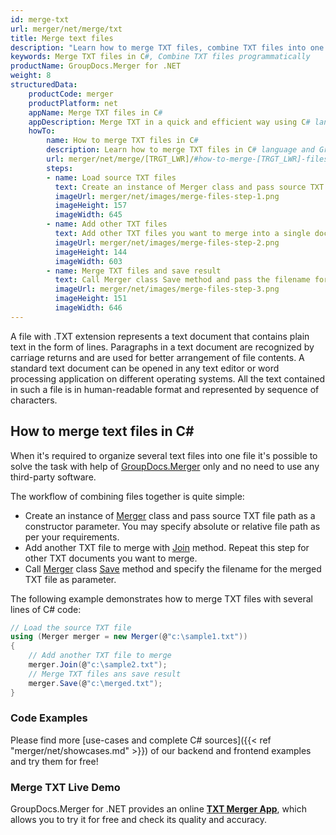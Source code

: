 ```yaml
---
id: merge-txt
url: merger/net/merge/txt
title: Merge text files
description: "Learn how to merge TXT files, combine TXT files into one file programmatically in C# language using GroupDocs.Merger for .NET library."
keywords: Merge TXT files in C#, Combine TXT files programmatically
productName: GroupDocs.Merger for .NET
weight: 8
structuredData:
    productCode: merger
    productPlatform: net
    appName: Merge TXT files in C#
    appDescription: Merge TXT in a quick and efficient way using C# language and GroupDocs.Merger for .NET API, without the use of any third-party software like Microsoft or Open Office.
    howTo:
        name: How to merge TXT files in C# 
        description: Learn how to merge TXT files in C# language and GroupDocs.Merger for .NET API, without the use of any third-party software like Microsoft or Open Office.
        url: merger/net/merge/[TRGT_LWR]/#how-to-merge-[TRGT_LWR]-files-in-c
        steps:
        - name: Load source TXT files 
          text: Create an instance of Merger class and pass source TXT file path as a constructor parameter. You may specify absolute or relative file path as per your requirements. 
          imageUrl: merger/net/images/merge-files-step-1.png
          imageHeight: 157
          imageWidth: 645
        - name: Add other TXT files
          text: Add other TXT files you want to merge into a single document with Join method of Merger class.
          imageUrl: merger/net/images/merge-files-step-2.png
          imageHeight: 144
          imageWidth: 603
        - name: Merge TXT files and save result 
          text: Call Merger class Save method and pass the filename for the resultant TXT file as parameter.
          imageUrl: merger/net/images/merge-files-step-3.png
          imageHeight: 151
          imageWidth: 646
---
```


A file with .TXT extension represents a text document that contains plain text in the form of lines. Paragraphs in a text document are recognized by carriage returns and are used for better arrangement of file contents. A standard text document can be opened in any text editor or word processing application on different operating systems. All the text contained in such a file is in human-readable format and represented by sequence of characters.

## How to merge text files in C\#

When it's required to organize several text files into one file it's possible to solve the task with help of [GroupDocs.Merger](https://products.groupdocs.com/merger/net) only and no need to use any third-party software.

The workflow of combining files together is quite simple:

* Create an instance of [Merger](https://apireference.groupdocs.com/net/merger/groupdocs.merger/merger) class and pass source TXT file path as a constructor parameter. You may specify absolute or relative file path as per your requirements.
* Add another TXT file to merge with [Join](https://apireference.groupdocs.com/merger/net/groupdocs.merger/merger/methods/join/index) method. Repeat this step for other TXT documents you want to merge.
* Call [Merger](https://apireference.groupdocs.com/net/merger/groupdocs.merger/merger) class [Save](https://apireference.groupdocs.com/merger/net/groupdocs.merger/merger/methods/save/index) method and specify the filename for the merged TXT file as parameter.

The following example demonstrates how to merge TXT files with several lines of C# code:

```csharp
// Load the source TXT file
using (Merger merger = new Merger(@"c:\sample1.txt"))
{
    // Add another TXT file to merge
    merger.Join(@"c:\sample2.txt");
    // Merge TXT files ans save result
    merger.Save(@"c:\merged.txt");
}
```

### Code Examples

Please find more [use-cases and complete C# sources]({{< ref "merger/net/showcases.md" >}}) of our backend and frontend examples and try them for free!

### Merge TXT Live Demo

GroupDocs.Merger for .NET provides an online [**TXT Merger App**](https://products.groupdocs.app/merger/txt), which allows you to try it for free and check its quality and accuracy.

